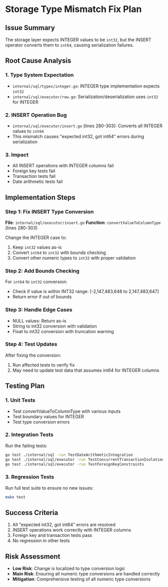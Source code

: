 # Storage Type Mismatch Fix Plan

## Issue Summary
The storage layer expects INTEGER values to be `int32`, but the INSERT operator converts them to `int64`, causing serialization failures.

## Root Cause Analysis

### 1. Type System Expectation
- `internal/sql/types/integer.go`: INTEGER type implementation expects `int32`
- `internal/sql/executor/row.go`: Serialization/deserialization uses `int32` for INTEGER

### 2. INSERT Operation Bug
- `internal/sql/executor/insert.go` (lines 280-303): Converts all INTEGER values to `int64`
- This mismatch causes "expected int32, got int64" errors during serialization

### 3. Impact
- All INSERT operations with INTEGER columns fail
- Foreign key tests fail
- Transaction tests fail
- Date arithmetic tests fail

## Implementation Steps

### Step 1: Fix INSERT Type Conversion
**File**: `internal/sql/executor/insert.go`
**Function**: `convertValueToColumnType` (lines 280-303)

Change the INTEGER case to:
1. Keep `int32` values as-is
2. Convert `int64` to `int32` with bounds checking
3. Convert other numeric types to `int32` with proper validation

### Step 2: Add Bounds Checking
For `int64` to `int32` conversion:
- Check if value is within INT32 range: [-2,147,483,648 to 2,147,483,647]
- Return error if out of bounds

### Step 3: Handle Edge Cases
- NULL values: Return as-is
- String to int32 conversion with validation
- Float to int32 conversion with truncation warning

### Step 4: Test Updates
After fixing the conversion:
1. Run affected tests to verify fix
2. May need to update test data that assumes int64 for INTEGER columns

## Testing Plan

### 1. Unit Tests
- Test convertValueToColumnType with various inputs
- Test boundary values for INTEGER
- Test type conversion errors

### 2. Integration Tests
Run the failing tests:
```bash
go test ./internal/sql -run TestDateArithmeticIntegration
go test ./internal/sql/executor -run TestConcurrentTransactionIsolation
go test ./internal/sql/executor -run TestForeignKeyConstraints
```

### 3. Regression Tests
Run full test suite to ensure no new issues:
```bash
make test
```

## Success Criteria
1. All "expected int32, got int64" errors are resolved
2. INSERT operations work correctly with INTEGER columns
3. Foreign key and transaction tests pass
4. No regression in other tests

## Risk Assessment
- **Low Risk**: Change is localized to type conversion logic
- **Main Risk**: Ensuring all numeric type conversions are handled correctly
- **Mitigation**: Comprehensive testing of all numeric type conversions